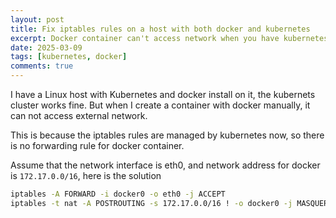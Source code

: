 ```yaml
---
layout: post
title: Fix iptables rules on a host with both docker and kubernetes
excerpt: Docker container can't access network when you have kubernetes installed 
date: 2025-03-09
tags: [kubernetes, docker]
comments: true
---
```


I have a Linux host with Kubernetes and docker install on it, the kubernets cluster works fine. But when I create a container with docker manually, it can not access external network. 

This is because the iptables rules are managed by kubernetes now, so there is no forwarding rule for docker container.

Assume that the network interface is eth0, and network address for docker is `172.17.0.0/16`, here is the solution

```bash
iptables -A FORWARD -i docker0 -o eth0 -j ACCEPT
iptables -t nat -A POSTROUTING -s 172.17.0.0/16 ! -o docker0 -j MASQUERADE
```